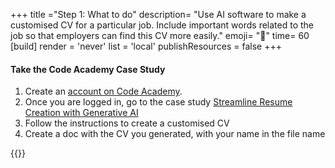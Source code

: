 +++
title ="Step 1: What to do"
description= "Use AI software to make a customised CV for a particular job. Include important words related to the job so that employers can find this CV more easily."
emoji= "🤖"
time= 60
[build]
  render = 'never'
  list = 'local'
  publishResources = false 
+++

#### Take the Code Academy Case Study

1. Create an [account on Code Academy](https://www.codecademy.com/login).
1. Once you are logged in, go to the case study [Streamline Resume Creation with Generative AI](https://www.codecademy.com/courses/streamline-resume-creation-with-generative-ai-case-study)
1. Follow the instructions to create a customised CV
1. Create a doc with the CV you generated, with your name in the file name

{{<blocklink
  src="https://www.codecademy.com/courses/streamline-resume-creation-with-generative-ai-case-study"
  name="Streamline Resume Creation with Generative AI"
  caption="Code Academy">}}
